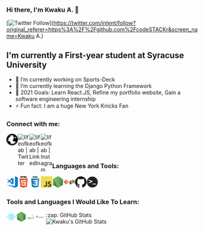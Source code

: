 ### Hi there, I'm Kwaku A. 👋
[![Twitter Follow](https://img.shields.io/twitter/follow/KwakuABoafo?color=1DA1F2&logo=twitter&style=for-the-badge)](https://twitter.com/intent/follow?original_referer=https%3A%2F%2Fgithub.com%2FcodeSTACKr&screen_name=Kwaku A.)

## I'm currently a First-year student at Syracuse University 

- 🔭 I’m currently working on Sports-Deck
- 🌱 I’m currently learning the Django Python Framework 
- 🥅 2021 Goals: Learn React.JS, Refine my portfolio website, Gain a software engineering internship
- ⚡ Fun fact: I am a huge New York Knicks Fan


### Connect with me:

[<img align="left" alt="lifeofkab.com" width="30px" src="https://raw.githubusercontent.com/iconic/open-iconic/master/svg/globe.svg" />][website]
[<img align="left" alt="lifeofkab | Twitter" width="30px" src="https://cdn.jsdelivr.net/npm/simple-icons@v3/icons/twitter.svg" />][twitter]
[<img align="left" alt="lifeofkab | LinkedIn" width="30px" src="https://cdn.jsdelivr.net/npm/simple-icons@v3/icons/linkedin.svg" />][linkedin]
[<img align="left" alt="lifeofkab | Instagram" width="30px" src="https://cdn.jsdelivr.net/npm/simple-icons@v3/icons/instagram.svg" />][instagram]

<br />
<br />
<br />

### Languages and Tools:

<img align="left" alt="Visual Studio Code" width="30px" src="https://raw.githubusercontent.com/github/explore/80688e429a7d4ef2fca1e82350fe8e3517d3494d/topics/visual-studio-code/visual-studio-code.png" />
<img align="left" alt="HTML5" width="30px" src="https://raw.githubusercontent.com/github/explore/80688e429a7d4ef2fca1e82350fe8e3517d3494d/topics/html/html.png" />
<img align="left" alt="CSS3" width="30px" src="https://raw.githubusercontent.com/github/explore/80688e429a7d4ef2fca1e82350fe8e3517d3494d/topics/css/css.png" />
<img align="left" alt="JavaScript" width="30px" src="https://raw.githubusercontent.com/github/explore/80688e429a7d4ef2fca1e82350fe8e3517d3494d/topics/javascript/javascript.png" />
<img align="left" alt="Node.js" width="30px" src="https://raw.githubusercontent.com/github/explore/80688e429a7d4ef2fca1e82350fe8e3517d3494d/topics/nodejs/nodejs.png" />
<img align="left" alt="Git" width="30px" src="https://raw.githubusercontent.com/github/explore/80688e429a7d4ef2fca1e82350fe8e3517d3494d/topics/git/git.png" />
<img align="left" alt="GitHub" width="30px" src="https://raw.githubusercontent.com/github/explore/78df643247d429f6cc873026c0622819ad797942/topics/github/github.png" />
<img align="left" alt="Terminal" width="30px" src="https://raw.githubusercontent.com/github/explore/80688e429a7d4ef2fca1e82350fe8e3517d3494d/topics/terminal/terminal.png" />

<br />
<br />

### Tools and Languages I Would Like To Learn:
<img align="left" alt="React" width="26px" src="https://raw.githubusercontent.com/github/explore/80688e429a7d4ef2fca1e82350fe8e3517d3494d/topics/react/react.png" />
<img align="left" alt="Node.js" width="26px" src="https://raw.githubusercontent.com/github/explore/80688e429a7d4ef2fca1e82350fe8e3517d3494d/topics/nodejs/nodejs.png" />
<img align="left" alt="MySQL" width="26px" src="https://raw.githubusercontent.com/github/explore/80688e429a7d4ef2fca1e82350fe8e3517d3494d/topics/mysql/mysql.png" />
<img align="left" alt="MongoDB" width="26px" src="https://raw.githubusercontent.com/github/explore/80688e429a7d4ef2fca1e82350fe8e3517d3494d/topics/mongodb/mongodb.png" />

<summary>:zap: GitHub Stats</summary>

  <img align="left" alt="Kwaku's GitHub Stats" src="https://github-readme-stats.codestackr.vercel.app/api?username=KwakuABoafo&show_icons=true&hide_border=true" />

[website]: https://lifeofkab.com
[twitter]: https://twitter.com/KwakuABoafo
[instagram]: https://instagram.com/kwaku.killa
[linkedin]: https://linkedin.com/in/kwakuboafo
